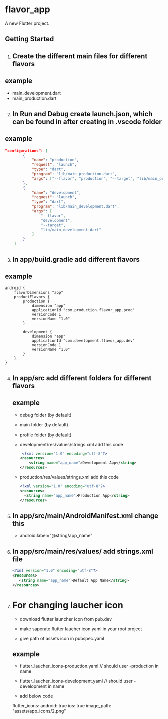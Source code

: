 # flavor_app

A new Flutter project.

## Getting Started

1. ## Create the different main files for different flavors

## example

- main_development.dart
- main_production.dart

2. ## In Run and Debug create launch.json, which can be found in after creating in .vscode folder

## example

```json
"configurations": [
		{
			"name": "production",
			"request": "launch",
			"type": "dart",
			"program": "lib/main_production.dart",
			"args": ["--flavor", "production", "--target", "lib/main_production.dart"]
		},
		{
			"name": "development",
			"request": "launch",
			"type": "dart",
			"program": "lib/main_development.dart",
			"args": [
				"--flavor",
				"development",
				"--target",
				"lib/main_development.dart"
			]
		}
	]
```

3. ## In app/build.gradle add different flavors

## example

    android {
        flavorDimensions "app"
        productFlavors {
            production {
                dimension "app"
                applicationId "com.production.flavor_app.prod"
                versionCode 1
                versionName "1.0"
            }

            development {
                dimension "app"
                applicationId "com.development.flavor_app.dev"
                versionCode 1
                versionName "1.0"
            }
        }
    }

4.  ## In app/src add different folders for different flavors

    ## example

    - debug folder (by default)
    - main folder (by default)
    - profile folder (by default)

    - development/res/values/strings.xml add this code

      ```xml
       <?xml version="1.0" encoding="utf-8"?>
      <resources>
          <string name="app_name">Development App</string>
      </resources>
      ```

    - production/res/values/strings.xml add this code

      ```xml
      <?xml version="1.0" encoding="utf-8"?>
      <resources>
        <string name="app_name">Production App</string>
      </resources>
      ```

5.  ## In app/src/main/AndroidManifest.xml change this

    - android:label="@string/app_name"

6.  ## In app/src/main/res/values/ add strings.xml file

    ```xml
    <?xml version="1.0" encoding="utf-8"?>
    <resources>
       <string name="app_name">Default App Name</string>
    </resources>
    ```

7.  # For changing laucher icon

    - download flutter launcher icon from pub.dev

    - make saperate flutter laucher icon yaml in your root project
    - give path of assets icon in pubspec.yaml

    ## example

    - flutter_laucher_icons-production.yaml // should user -production in name

    - flutter_laucher_icons-development.yaml // should user -development in name
    - add below code

    flutter_icons:
    android: true
    ios: true
    image_path: "assets/app_icons/2.png"
